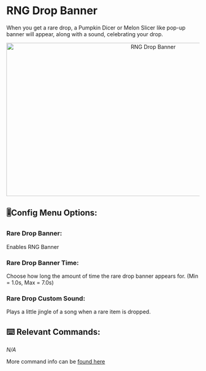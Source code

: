 # RNG Drop Banner
When you get a rare drop, a Pumpkin Dicer or Melon Slicer like pop-up banner will appear, along with a sound, celebrating your drop.
<!-- Feature Description -->

<img src="/images/rng_drop_banner.png" alt="RNG Drop Banner" width="750" height="400" style="text-align: center;">
<!-- Feature image -->


## 🎚️Config  Menu Options: 
<!-- Options/toggles in the config menu, and what they do-->
### Rare Drop Banner:
Enables RNG Banner

### Rare Drop Banner Time:
Choose how long the amount of time the rare drop banner appears for. (Min = 1.0s, Max = 7.0s)

### Rare Drop Custom Sound:

Plays a little jingle of a song when a rare item is dropped.
## ⌨️ Relevant Commands:
<!-- Commands to use the feature/associated with the feature-->

*N/A*

More command info can be [found here](/pages/commands.md#clearpssdata)



